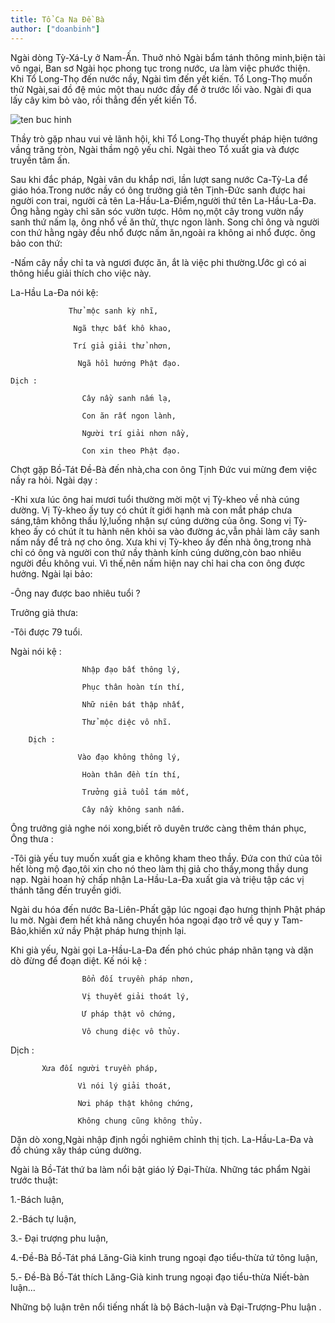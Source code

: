 ```yaml
---
title: Tổ Ca Na Đề Bà
author: ["doanbinh"]
---
```


Ngài dòng Tỳ-Xá-Ly ở Nam-Ấn. Thuở nhỏ Ngài bẩm tánh thông minh,biện tài vô ngại, Ban sơ Ngài học phong tục trong nước, ưa làm việc phước thiện. Khi Tổ Long-Thọ đến nước nầy, Ngài tìm đến yết kiến. Tổ Long-Thọ muốn thử Ngài,sai đồ đệ múc một thau nước đầy để ở trước lối vào. Ngài đi qua lấy cây kim bỏ vào, rồi thẳng đến yết kiến Tổ.

![ten buc hinh](http://linhsonphatgiao.com/static/2016/06/totatcana.jpg "ten buc hinh")

Thầy trò gặp nhau vui vẻ lãnh hội, khi Tổ Long-Thọ thuyết pháp hiện tướng vầng trăng tròn, Ngài thầm ngộ yếu chỉ. Ngài theo Tổ xuất gia và được truyền tâm ấn.

Sau khi đắc pháp, Ngài vân du khắp nơi, lần lượt sang nước Ca-Tỳ-La để giáo hóa.Trong nước nầy có ông trưởng giả tên Tịnh-Đức sanh được hai người con trai, người cả tên La-Hầu-La-Điểm,người thứ tên La-Hầu-La-Đa. Ông hằng ngày chỉ săn sóc vườn tược. Hôm nọ,một cây trong vườn nẩy sanh thứ nấm lạ, ông nhổ về ăn thử, thực ngon lành. Song chỉ ông và người con thứ hằng ngày đều nhổ được nấm ăn,ngoài ra không ai nhổ được. ông bảo con thứ:

-Nấm cây nầy chỉ ta và ngươi được ăn, ắt là việc phi thường.Ước gì có ai thông hiểu giải thích cho việc này.

La-Hầu La-Đa nói kệ:

                 Thử mộc sanh kỳ nhĩ,

                  Ngã thực bất khô khao,

                  Trí giả giải thử nhơn,

                   Ngã hồi hướng Phật đạo. 

    Dịch :

                    Cây nầy sanh nấm lạ,

                    Con ăn rất ngon lành,

                    Người trí giải nhơn nầy,

                    Con xin theo Phật đạo.

Chợt gặp Bồ-Tát Đề-Bà đến nhà,cha con ông Tịnh Đức vui mừng đem việc nầy ra hỏi. Ngài dạy :

-Khi xưa lúc ông hai mươi tuổi thường mời một vị Tỳ-kheo về nhà cúng dường. Vị Tỳ-kheo ấy tuy có chút ít giới hạnh mà con mắt pháp chưa sáng,tâm không thấu lý,luống nhận sự cúng dường của ông. Song vị Tỳ-kheo ấy có chút ít tu hành nên khỏi sa vào đường ác,vẫn phải làm cây sanh nấm nầy để trả nợ cho ông. Xưa khi vị Tỳ-kheo ấy đến nhà ông,trong nhà chỉ có ông và người con thứ nầy thành kính cúng dường,còn bao nhiêu người đều không vui. Vì thế,nên nấm hiện nay chỉ hai cha con ông được hưởng. Ngài lại bảo:

-Ông nay được bao nhiêu tuổi ?

Trưởng giả thưa:

-Tôi được 79 tuổi. 

Ngài nói kệ :

                    Nhập đạo bất thông lý,

                    Phục thân hoàn tín thí,

                    Nhữ niên bát thập nhất,

                    Thử mộc diệc vô nhĩ.

        Dịch :

                   Vào đạo không thông lý,

                    Hoàn thân đền tín thí,

                    Trưởng giả tuổi tám mốt,

                    Cây nầy không sanh nấm.

Ông trưởng giả nghe nói xong,biết rõ duyên trước càng thêm thán phục, Ông thưa :

-Tôi già yếu tuy muốn xuất gia e không kham theo thầy. Đứa con thứ của tôi hết lòng mộ đạo,tôi xin cho nó theo làm thị giả cho thầy,mong thầy dung nạp. Ngài hoan hỷ chấp nhận La-Hầu-La-Đa xuất gia và triệu tập các vị thánh tăng đến truyền giới.

Ngài du hóa đến nước Ba-Liên-Phất gặp lúc ngoại đạo hưng thịnh Phật pháp lu mờ. Ngài đem hết khả năng chuyển hóa ngoại đạo trở về quy y Tam-Bảo,khiến xứ nầy Phật pháp hưng thịnh lại.

Khi già yếu, Ngài gọi La-Hầu-La-Đa đến phó chúc pháp nhãn tạng và dặn dò đừng để đoạn diệt. Kế nói kệ :

                    Bổn đối truyền pháp nhơn,

                    Vị thuyết giải thoát lý,

                    Ư pháp thật vô chứng,

                    Vô chung diệc vô thủy.

Dịch :
                    
		   Xưa đối người truyền pháp,

                   Vì nói lý giải thoát,

                   Nơi pháp thật không chứng,

                   Không chung cũng không thủy.

Dặn dò xong,Ngài nhập định ngồi nghiêm chỉnh thị tịch. La-Hầu-La-Đa và đồ chúng xây tháp cúng dường.

Ngài là Bồ-Tát thứ ba làm nổi bật giáo lý Đại-Thừa. Những tác phẩm Ngài trước thuật:

1.-Bách luận,

2.-Bách tự luận,

3.- Đại trượng phu luận,

4.-Đề-Bà Bồ-Tát phá Lăng-Già kinh trung ngoại đạo tiểu-thừa tứ tông luận,

5.- Đề-Bà Bồ-Tát thích Lăng-Già kinh trung ngoại đạo tiểu-thừa Niết-bàn luận…

Những bộ luận trên nổi tiếng nhất là bộ Bách-luận và Đại-Trượng-Phu luận .

